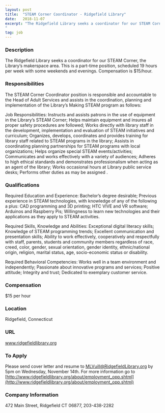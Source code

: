 ```yaml
---
layout: post
title:  "STEAM Corner Coordinator - Ridgefield Library"
date:   2018-11-07
excerpt: "The Ridgefield Library seeks a coordinator for our STEAM Corner, the Library’s makerspace area.  This is a part-time position, scheduled 19 hours per week with some weekends and evenings.  Compensation is $15/hour.  
"
tag: job
---
```


### Description   

The Ridgefield Library seeks a coordinator for our STEAM Corner, the Library’s makerspace area.  This is a part-time position, scheduled 19 hours per week with some weekends and evenings.  Compensation is $15/hour.  



### Responsibilities   

The STEAM Corner Coordinator position is responsible and accountable to the Head of Adult Services and assists in the coordination, planning and implementation of the Library’s Making STEAM program as follows: 

Job Responsibilities: Instructs and assists patrons in the use of equipment in the Library’s STEAM Corner; Helps maintain equipment and insures all proper safety procedures are followed; Works directly with library staff in the development, implementation and evaluation of STEAM initiatives and curriculum; Organizes, develops, coordinates and provides training for library staff related to STEAM programs in the library; Assists in coordinating planning partnerships for STEAM programs with local organizations; Helps organize special STEAM events/activities; Communicates and works effectively with a variety of audiences; Adheres to high ethical standards and demonstrates professionalism when acting as an agent of the library; Works occasional hours at Library public service desks; Performs other duties as may be assigned .


### Qualifications   

Required Education and Experience:  Bachelor’s degree desirable; Previous experience in STEAM technologies, with knowledge of any of the following a plus:  CAD programming and 3D printing; HTC VIVE and VR software; Arduinos and Raspberry Pis; Willingness to learn new technologies and their applications as they apply to STEAM activities.

Required Skills, Knowledge and Abilities: Exceptional digital literacy skills; Knowledge of STEAM programming trends; Excellent communication and presentation skills; Ability to work effectively, cooperatively and respectfully with staff, parents, students and community members regardless of race, creed, color, gender, sexual orientation, gender identity, ethnic/national origin, religion, marital status, age, socio-economic status or disability. 

Required Behavioral Competencies: Works well in a team environment and independently; Passionate about innovative programs and services; Positive attitude; Integrity and trust; Dedicated to exemplary customer service.



### Compensation   

$15 per hour


### Location   

Ridgefield, Connecticut


### URL   

www.ridgefieldlibrary.org

### To Apply   

Please send cover letter and resume to MLVuill@RidgefieldLibrary.org by 5pm on Wednesday, November 14th. For more information go to [http://www.ridgefieldlibrary.org/about/employment_opp.shtml](http://www.ridgefieldlibrary.org/about/employment_opp.shtml)


### Company Information   

472 Main Street, Ridgefield CT 06877, 203-438-2282



